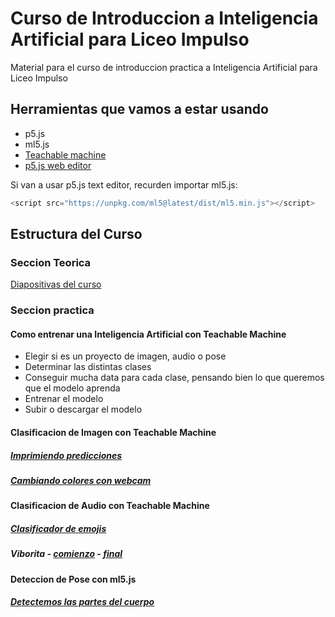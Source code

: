 # Curso de Introduccion a Inteligencia Artificial para Liceo Impulso
Material para el curso de introduccion practica a Inteligencia Artificial para Liceo Impulso

## Herramientas que vamos a estar usando
- p5.js
- ml5.js
- [Teachable machine](https://teachablemachine.withgoogle.com/)
- [p5.js web editor](https://editor.p5js.org/)

Si van a usar p5.js text editor, recurden importar ml5.js:
```javascript
<script src="https://unpkg.com/ml5@latest/dist/ml5.min.js"></script>
```

## Estructura del Curso

### Seccion Teorica
[Diapositivas del curso](https://docs.google.com/presentation/d/1ViUKM0f1d_DaX64AHYCupJl_nhr0GSfOCrARx3SQAEo/edit?usp=sharing)

### Seccion practica

#### Como entrenar una Inteligencia Artificial con Teachable Machine
- Elegir si es un proyecto de imagen, audio o pose
- Determinar las distintas clases
- Conseguir mucha data para cada clase, pensando bien lo que queremos que el modelo aprenda
- Entrenar el modelo
- Subir o descargar el modelo

#### Clasificacion de Imagen con Teachable Machine

##### [Imprimiendo predicciones](https://editor.p5js.org/yvesfogel/sketches/PVrz20B2f)
##### [Cambiando colores con webcam](https://editor.p5js.org/yvesfogel/sketches/dw5vsVvmv)

#### Clasificacion de Audio con Teachable Machine

##### [Clasificador de emojis](https://editor.p5js.org/yvesfogel/sketches/eTLuT8gHz)
##### Viborita - [comienzo](https://editor.p5js.org/yvesfogel/sketches/ZS2itiHKc) - [final](https://editor.p5js.org/yvesfogel/sketches/qF5Vi3XAE)

#### Deteccion de Pose con ml5.js
##### [Detectemos las partes del cuerpo](https://editor.p5js.org/yvesfogel/sketches/4kTDyZ3mT)
